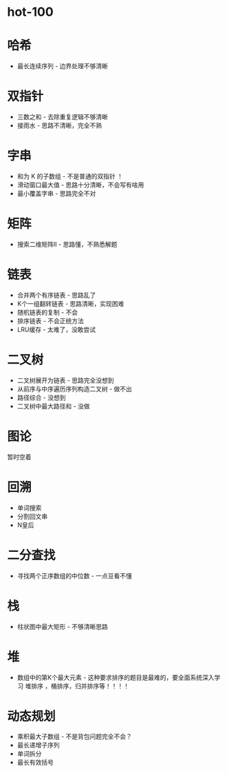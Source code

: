 # hot-100
# 哈希
- 最长连续序列 - 边界处理不够清晰

# 双指针
- 三数之和 - 去除重复逻辑不够清晰
- 接雨水 - 思路不清晰，完全不熟

# 字串
- 和为 K 的子数组 - 不是普通的双指针 ！
- 滑动窗口最大值 - 思路十分清晰，不会写有啥用
- 最小覆盖字串 - 思路完全不对

# 矩阵
- 搜索二维矩阵Ⅱ - 思路懂，不熟悉解题

# 链表 
- 合并两个有序链表 - 思路乱了
- K个一组翻转链表 - 思路清晰，实现困难
- 随机链表的复制 - 不会
- 排序链表 - 不会正统方法
- LRU缓存 - 太难了，没敢尝试

# 二叉树
- 二叉树展开为链表 - 思路完全没想到
- 从前序与中序遍历序列构造二叉树 - 做不出
- 路径综合 - 没想到
- 二叉树中最大路径和 - 没做

# 图论
暂时空着

# 回溯
- 单词搜索
- 分割回文串
- N皇后

# 二分查找
- 寻找两个正序数组的中位数 - 一点豆看不懂

# 栈
- 柱状图中最大矩形 - 不够清晰思路

# 堆
- 数组中的第K个最大元素 - 这种要求排序的题目是最难的，要全面系统深入学习 堆排序 ，桶排序，归并排序等！！！！

# 动态规划
- 乘积最大子数组 - 不是背包问题完全不会？
- 最长递增子序列
- 单词拆分
- 最长有效括号
